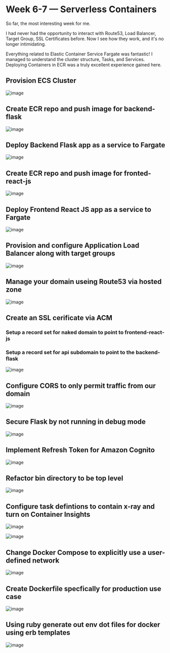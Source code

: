 # Week 6-7 — Serverless Containers

So far, the most interesting week for me.

I had never had the opportunity to interact with Route53, Load Balancer, Target Group, SSL Certificates before. Now I see how they work, and it's no longer intimidating.

Everything related to Elastic Container Service Fargate was fantastic! I managed to understand the cluster structure, Tasks, and Services. Deploying Containers in ECR was a truly excellent experience gained here.

## Provision ECS Cluster

![image](https://github.com/carlosern/aws-bootcamp-cruddur-2023/assets/9203226/98ded4b8-b02c-40e8-b6eb-d60453d701a3)

## Create ECR repo and push image for backend-flask

![image](https://github.com/carlosern/aws-bootcamp-cruddur-2023/assets/9203226/20d9e075-3571-4f3b-b200-77413504d22d)

## Deploy Backend Flask app as a service to Fargate
![image](https://github.com/carlosern/aws-bootcamp-cruddur-2023/assets/9203226/96bec04b-7a7e-46af-8cf8-aca26c4f2c6c)

## Create ECR repo and push image for fronted-react-js	

![image](https://github.com/carlosern/aws-bootcamp-cruddur-2023/assets/9203226/20d9e075-3571-4f3b-b200-77413504d22d)

## Deploy Frontend React JS app as a service to Fargate
![image](https://github.com/carlosern/aws-bootcamp-cruddur-2023/assets/9203226/c622e133-c31e-422e-b43b-5eac29827b2e)

## Provision and configure Application Load Balancer along with target groups

![image](https://github.com/carlosern/aws-bootcamp-cruddur-2023/assets/9203226/3518a485-13d2-4263-9dc6-29c61f162fe8)


## Manage your domain useing Route53 via hosted zone	
![image](https://github.com/carlosern/aws-bootcamp-cruddur-2023/assets/9203226/74c27f37-61f0-40f6-b379-92065e4ae0f1)


## Create an SSL cerificate via ACM	
###  Setup a record set for naked domain to point to frontend-react-js	
### Setup a record set for api subdomain to point to the backend-flask	
![image](https://github.com/carlosern/aws-bootcamp-cruddur-2023/assets/9203226/5f44034a-2be4-440a-bf94-54de05a58995)


## Configure CORS to only permit traffic from our domain	
![image](https://github.com/carlosern/aws-bootcamp-cruddur-2023/assets/9203226/66d657ec-07e8-4aa3-9f2b-e212c24b0d26)

## Secure Flask by not running in debug mode	
![image](https://github.com/carlosern/aws-bootcamp-cruddur-2023/assets/9203226/d9974a6c-ac3c-4130-912e-aea1f0d7ddeb)


## Implement Refresh Token for Amazon Cognito	
![image](https://github.com/carlosern/aws-bootcamp-cruddur-2023/assets/9203226/e18f0a11-1009-49e1-874b-da554412bce4)


## Refactor bin directory to be top level	

![image](https://github.com/carlosern/aws-bootcamp-cruddur-2023/assets/9203226/a351aa80-a299-4194-bc02-c7d3c14532ad)


## Configure task defintions to contain x-ray and turn on Container Insights	
![image](https://github.com/carlosern/aws-bootcamp-cruddur-2023/assets/9203226/bbd5bda4-270c-45e4-8a74-20d7417f3451)

![image](https://github.com/carlosern/aws-bootcamp-cruddur-2023/assets/9203226/5cc09ef7-fbb9-4f5f-ac14-1ccd2a38db97)


## Change Docker Compose to explicitly use a user-defined network	

![image](https://github.com/carlosern/aws-bootcamp-cruddur-2023/assets/9203226/17908459-0572-4078-b44e-c60ccec9ce20)


## Create Dockerfile specfically for production use case	
![image](https://github.com/carlosern/aws-bootcamp-cruddur-2023/assets/9203226/135a13d6-bbb9-4099-be99-cd03afbfa531)


## Using ruby generate out env dot files for docker using erb templates
![image](https://github.com/carlosern/aws-bootcamp-cruddur-2023/assets/9203226/a57f45bf-b8fa-4461-b6e5-2c39b2750c30)


